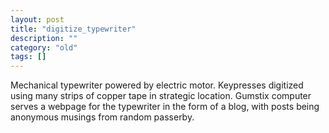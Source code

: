 ```yaml
---
layout: post
title: "digitize_typewriter"
description: ""
category: "old"
tags: []
---
```


Mechanical typewriter powered by electric motor. Keypresses digitized using many strips of copper tape in strategic location. Gumstix computer serves a webpage for the typewriter in the form of a blog, with posts being anonymous musings from random passerby.
